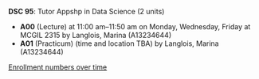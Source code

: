 **DSC 95**: Tutor Appshp in Data Science (2 units)

- **A00** (Lecture) at 11:00 am–11:50 am on Monday, Wednesday, Friday at MCGIL 2315 by Langlois, Marina (A13234644)
- **A01** (Practicum) (time and location TBA) by Langlois, Marina (A13234644)

[Enrollment numbers over time](./DSC95.tsv)
